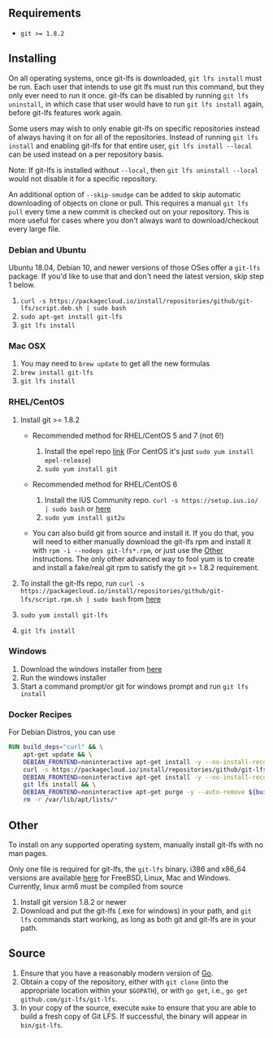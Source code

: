 ## Requirements ##

- `git >= 1.8.2`

## Installing ##

On all operating systems, once git-lfs is downloaded, `git lfs install` must be run. Each user that intends to use git lfs must run this command, but they only ever need to run it once. git-lfs can be disabled by running `git lfs uninstall`, in which case that user would have to run `git lfs install` again, before git-lfs features work again.

Some users may wish to only enable git-lfs on specific repositories instead of always having it on for all of the repositories. Instead of running `git lfs install` and enabling git-lfs for that entire user, `git lfs install --local` can be used instead on a per repository basis.

Note: If git-lfs is installed without `--local`, then `git lfs uninstall --local` would not disable it for a specific repository.

An additional option of `--skip-smudge` can be added to skip automatic downloading of objects on clone or pull. This requires a manual `git lfs pull` every time a new commit is checked out on your repository. This is more useful for cases where you don't always want to download/checkout every large file.

### Debian and Ubuntu ###

Ubuntu 18.04, Debian 10, and newer versions of those OSes offer a `git-lfs` package. If you'd like to use that and don't need the latest version, skip step 1 below.

1. `curl -s https://packagecloud.io/install/repositories/github/git-lfs/script.deb.sh | sudo bash`
2. `sudo apt-get install git-lfs`
3. `git lfs install`

### Mac OSX ###

1. You may need to `brew update` to get all the new formulas
2. `brew install git-lfs`
3. `git lfs install`

### RHEL/CentOS ###

1. Install git >= 1.8.2

    - Recommended method for RHEL/CentOS 5 and 7 (not 6!)

        1. Install the epel repo [link](https://fedoraproject.org/wiki/EPEL#How_can_I_use_these_extra_packages.3F) (For CentOS it's just `sudo yum install epel-release`)
        2. `sudo yum install git`

    - Recommended method for RHEL/CentOS 6

        1. Install the IUS Community repo. `curl -s https://setup.ius.io/ | sudo bash` or [here](https://ius.io/GettingStarted/)
        2. `sudo yum install git2u`

    - You can also build git from source and install it. If you do that, you will need to either manually download the git-lfs rpm and install it with `rpm -i --nodeps git-lfs*.rpm`, or just use the [Other](#Other) instructions. The only other advanced way to fool yum is to create and install a fake/real git rpm to satisfy the git >= 1.8.2 requirement.

2. To install the git-lfs repo, run `curl -s https://packagecloud.io/install/repositories/github/git-lfs/script.rpm.sh | sudo bash` from [here](https://packagecloud.io/github/git-lfs/install)
3. `sudo yum install git-lfs`
4. `git lfs install`

### Windows ###

1. Download the windows installer from [here](https://github.com/git-lfs/git-lfs/releases)
2. Run the windows installer
3. Start a command prompt/or git for windows prompt and run `git lfs install`

### Docker Recipes ###

For Debian Distros, you can use

```dockerfile
RUN build_deps="curl" && \
    apt-get update && \
    DEBIAN_FRONTEND=noninteractive apt-get install -y --no-install-recommends ${build_deps} ca-certificates && \
    curl -s https://packagecloud.io/install/repositories/github/git-lfs/script.deb.sh | bash && \
    DEBIAN_FRONTEND=noninteractive apt-get install -y --no-install-recommends git-lfs && \
    git lfs install && \
    DEBIAN_FRONTEND=noninteractive apt-get purge -y --auto-remove ${build_deps} && \
    rm -r /var/lib/apt/lists/*
```

## Other ##

To install on any supported operating system, manually install git-lfs with no man pages.

Only one file is required for git-lfs, the `git-lfs` binary. i386 and x86_64 versions are available [here](https://github.com/git-lfs/git-lfs/releases) for FreeBSD, Linux, Mac and Windows. Currently, linux arm6 must be compiled from source

1. Install git version 1.8.2 or newer
2. Download and put the git-lfs (.exe for windows) in your path, and `git lfs` commands start working, as long as both git and git-lfs are in your path.

## Source ##

1. Ensure that you have a reasonably modern version of [Go](https://golang.org).
2. Obtain a copy of the repository, either with `git clone` (into the appropriate location within your `$GOPATH`), or with `go get`, i.e., `go get github.com/git-lfs/git-lfs`.
3. In your copy of the source, execute `make` to ensure that you are able to build a fresh copy of Git LFS. If successful, the binary will appear in `bin/git-lfs`.
